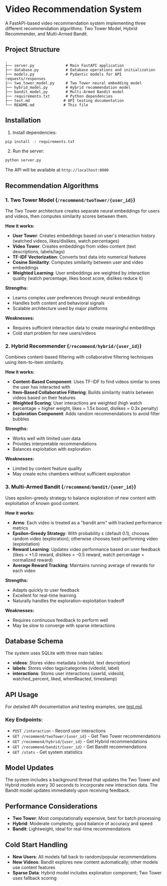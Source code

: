 # Video Recommendation System

A FastAPI-based video recommendation system implementing three different recommendation algorithms: Two Tower Model, Hybrid Recommender, and Multi-Armed Bandit.

## Project Structure

```
.
├── server.py              # Main FastAPI application
├── database.py            # Database operations and initialization
├── models.py              # Pydantic models for API requests/responses
├── two_tower_model.py     # Two Tower neural embedding model
├── hybrid_model.py        # Hybrid recommendation model
├── bandit_model.py        # Multi-Armed Bandit model
├── requirements.txt       # Python dependencies
├── test.md               # API testing documentation
└── README.md             # This file
```

## Installation

1. Install dependencies:

```bash
pip install -r requirements.txt
```

2. Run the server:

```bash
python server.py
```

The API will be available at `http://localhost:8000`

## Recommendation Algorithms

### 1. Two Tower Model (`/recommend/twoTower/{user_id}`)

The Two Tower architecture creates separate neural embeddings for users and videos, then computes similarity scores between them.

**How it works:**

- **User Tower**: Creates embeddings based on user's interaction history (watched videos, likes/dislikes, watch percentages)
- **Video Tower**: Creates embeddings from video content (text descriptions, labels/tags)
- **TF-IDF Vectorization**: Converts text data into numerical features
- **Cosine Similarity**: Computes similarity between user and video embeddings
- **Weighted Learning**: User embeddings are weighted by interaction quality (watch percentage, likes boost score, dislikes reduce it)

**Strengths:**

- Learns complex user preferences through neural embeddings
- Handles both content and behavioral signals
- Scalable architecture used by major platforms

**Weaknesses:**

- Requires sufficient interaction data to create meaningful embeddings
- Cold start problem for new users/videos

### 2. Hybrid Recommender (`/recommend/hybrid/{user_id}`)

Combines content-based filtering with collaborative filtering techniques using item-to-item similarity.

**How it works:**

- **Content-Based Component**: Uses TF-IDF to find videos similar to ones the user has interacted with
- **Item-Based Collaborative Filtering**: Builds similarity matrix between videos based on their features
- **Weighted Scoring**: User interactions are weighted (high watch percentage = higher weight, likes = 1.5x boost, dislikes = 0.3x penalty)
- **Exploration Component**: Adds random recommendations to avoid filter bubbles

**Strengths:**

- Works well with limited user data
- Provides interpretable recommendations
- Balances exploitation with exploration

**Weaknesses:**

- Limited by content feature quality
- May create echo chambers without sufficient exploration

### 3. Multi-Armed Bandit (`/recommend/bandit/{user_id}`)

Uses epsilon-greedy strategy to balance exploration of new content with exploitation of known good content.

**How it works:**

- **Arms**: Each video is treated as a "bandit arm" with tracked performance metrics
- **Epsilon-Greedy Strategy**: With probability ε (default 0.1), chooses random video (exploration); otherwise chooses best-performing video (exploitation)
- **Reward Learning**: Updates video performance based on user feedback (likes = +1.0 reward, dislikes = -0.5 reward, watch percentage = normalized reward)
- **Average Reward Tracking**: Maintains running average of rewards for each video

**Strengths:**

- Adapts quickly to user feedback
- Excellent for real-time learning
- Naturally handles the exploration-exploitation tradeoff

**Weaknesses:**

- Requires continuous feedback to perform well
- May be slow to converge with sparse interactions

## Database Schema

The system uses SQLite with three main tables:

- **videos**: Stores video metadata (videoId, text description)
- **labels**: Stores video tags/categories (videoId, label)
- **interactions**: Stores user interactions (userId, videoId, watched_percent, liked, whenReacted, timestamp)

## API Usage

For detailed API documentation and testing examples, see [test.md](test.md).

### Key Endpoints:

- `POST /interaction` - Record user interactions
- `GET /recommend/twoTower/{user_id}` - Get Two Tower recommendations
- `GET /recommend/hybrid/{user_id}` - Get Hybrid recommendations
- `GET /recommend/bandit/{user_id}` - Get Bandit recommendations
- `GET /stats` - Get system statistics

## Model Updates

The system includes a background thread that updates the Two Tower and Hybrid models every 30 seconds to incorporate new interaction data. The Bandit model updates immediately upon receiving feedback.

## Performance Considerations

- **Two Tower**: Most computationally expensive, best for batch processing
- **Hybrid**: Moderate complexity, good balance of accuracy and speed
- **Bandit**: Lightweight, ideal for real-time recommendations

## Cold Start Handling

- **New Users**: All models fall back to random/popular recommendations
- **New Videos**: Bandit explores new content automatically; other models use content features
- **Sparse Data**: Hybrid model includes exploration component; Two Tower uses fallback scoring
